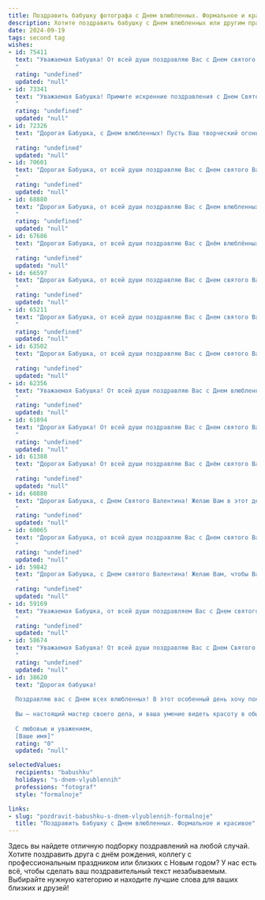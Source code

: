 ```yaml
---
title: Поздравить бабушку фотографа с Днем влюбленных. Формальное и красивое
description: Хотите поздравить бабушку с Днем влюбленных или другим праздником? Наш ИИ создаст незабываемое поздравление, а вы обязательно выделитесь среди других.  
date: 2024-09-19
tags: second tag
wishes:
- id: 75411
  text: "Уважаемая Бабушка! От всей души поздравляю Вас с Днем святого Валентина! Пусть любовь и вдохновение всегда будут Вашими верными спутниками, а Ваши фотоработы продолжают радовать нас своей красотой и душевностью. Желаю Вам здоровья, счастья и творческих успехов!
  "
  rating: "undefined"
  updated: "null"
- id: 73341
  text: "Уважаемая Бабушка! Примите искренние поздравления с Днем Святого Валентина! Пусть ваша жизнь, подобно прекрасным фотографиям, будет наполнена яркими красками, любовью и теплыми воспоминаниями.
  "
  rating: "undefined"
  updated: "null"
- id: 72326
  text: "Дорогая Бабушка, с Днем влюбленных! Пусть Ваш творческий огонь, как фотовспышка, освещает Вас яркими красками любви и счастья! Желаю Вам по-прежнему оставаться вдохновленной и окруженной заботой близких, так же, как Ваши снимки всегда излучают тепло и красоту.
  "
  rating: "undefined"
  updated: "null"
- id: 70601
  text: "Дорогая Бабушка, от всей души поздравляю Вас с Днем святого Валентина! Пусть этот день подарит Вам множество теплых моментов,  радости и любви, а Ваша талантливая душа, поймавшая столько прекрасных мгновений через объектив фотокамеры, всегда останется  полна вдохновения!
  "
  rating: "undefined"
  updated: "null"
- id: 68880
  text: "Дорогая Бабушка, от всей души поздравляю Вас с Днем влюбленных! Желаю Вам бесконечной любви, счастья и вдохновения, как на Ваших прекрасных фотографиях. Пусть каждый день будет наполнен красотой и радостью!
  "
  rating: "undefined"
  updated: "null"
- id: 67686
  text: "Дорогая Бабушка, от всей души поздравляю Вас с Днём влюблённых! Пусть Ваша жизнь всегда будет наполнена любовью, счастьем и вдохновением, как прекрасные кадры, которые Вы запечатлеваете своим фотоаппаратом. Желаю Вам крепкого здоровья, благополучия и ярких моментов, достойных самых красивых снимков!
  "
  rating: "undefined"
  updated: "null"
- id: 66597
  text: "Дорогая Бабушка, от всей души поздравляю Вас с Днем святого Валентина! Желаю Вам, чтобы в Вашей жизни всегда царила любовь, вдохновение и красота, как на снимках, которые Вы мастерски создаете. Пусть этот день подарит Вам множество ярких и теплых моментов, а Ваша работа фотографа приносит Вам не только удовольствие, но и признание!
  "
  rating: "undefined"
  updated: "null"
- id: 65211
  text: "Дорогая Бабушка, от всей души поздравляю Вас с Днем святого Валентина! Пусть Ваша жизнь будет полна любви, радости и ярких моментов, как фотографии, которые Вы так мастерски создаете.
  "
  rating: "undefined"
  updated: "null"
- id: 63502
  text: "Дорогая Бабушка, от всей души поздравляю Вас с Днем святого Валентина! Пусть Ваша жизнь всегда будет наполнена любовью, счастьем и вдохновением, как на Ваших великолепных фотографиях. Желаю Вам крепкого здоровья, душевного тепла и много радостных мгновений, которые Вы сможете запечатлеть своим объективом.
  "
  rating: "undefined"
  updated: "null"
- id: 62356
  text: "Уважаемая Бабушка! От всей души поздравляю Вас с Днем влюбленных! Пусть Ваша жизнь всегда будет полна любви, света и радости, а Ваша творческая душа, полная тепла и вдохновения, продолжит дарить миру прекрасные фотографии.
  "
  rating: "undefined"
  updated: "null"
- id: 61894
  text: "Дорогая Бабушка! От всей души поздравляю Вас с Днем святого Валентина! Желаю Вам  ярких и трогательных моментов, таких же прекрасных, как Ваши фотографии, которые всегда согревают наши сердца. Пусть любовь и радость озаряют Ваши дни, а здоровье будет крепким, как Ваша любовь к нам!
  "
  rating: "undefined"
  updated: "null"
- id: 61388
  text: "Дорогая Бабушка! От всей души поздравляю Вас с Днём святого Валентина! Желаю Вам ярких, как Ваши фотографии, мгновений, наполненных любовью и счастьем. Пусть каждый день будет прекрасным, как Ваш талант, и дарит только позитивные эмоции!
  "
  rating: "undefined"
  updated: "null"
- id: 60880
  text: "Дорогая Бабушка, с Днем Святого Валентина! Желаю Вам в этот день множество прекрасных моментов, наполненных любовью и теплом. Пусть снимки, которые Вы делаете, всегда отражают красоту жизни, как и Ваша душа. С любовью, [Ваше имя].
  "
  rating: "undefined"
  updated: "null"
- id: 60065
  text: "Дорогая Бабушка, от всей души поздравляю Вас с Днем святого Валентина! Пусть в Вашей жизни всегда будет место для любви, тепла и вдохновения, как на Ваших прекрасных фотографиях. Желаю Вам крепкого здоровья, радости и безграничного счастья!
  "
  rating: "undefined"
  updated: "null"
- id: 59842
  text: "Дорогая Бабушка, с Днем святого Валентина! Желаю Вам, чтобы Ваша жизнь была полна ярких красок, как прекрасные фото, которые Вы создаете. Пусть любовь и счастье озаряют Вашу душу, как вспышки света на снимках.
  "
  rating: "undefined"
  updated: "null"
- id: 59169
  text: "Уважаемая Бабушка, от всей души поздравляем Вас с Днем святого Валентина! Желаем Вам любви, тепла и радости, как на Ваших прекрасных фотографиях, которые Вы мастерски создаете.
  "
  rating: "undefined"
  updated: "null"
- id: 58674
  text: "Уважаемая Бабушка! От всей души поздравляю Вас с Днем Святого Валентина! Желаю Вам море любви, нежности и тепла в этот прекрасный праздник. Пусть Ваша жизнь будет полна ярких моментов, как Ваши фотографии, которые Вы так мастерски создаете.
  "
  rating: "undefined"
  updated: "null"
- id: 38620
  text: "Дорогая бабушка!
  
  Поздравляю вас с Днем всех влюбленных! В этот особенный день хочу пожелать вам, чтобы ваша жизнь была полна ярких моментов и чудесных воспоминаний, как кадры, запечатленные в вашем объективе. Пусть каждый миг станет уникальным произведением искусства, полной любви и вдохновения!
  
  Вы — настоящий мастер своего дела, и ваша умение видеть красоту в обыденности вдохновляет всех нас. Желаю вам всегда находить любовь и радость в каждом новом снимке и каждом дне.
  
  С любовью и уважением,
  [Ваше имя]"
  rating: "0"
  updated: "null"

selectedValues:
  recipients: "babushku"
  holidays: "s-dnem-vlyublennih"
  professions: "fotograf"
  style: "formalnoje"

links:
- slug: "pozdravit-babushku-s-dnem-vlyublennih-formalnoje"
  title: "Поздравить бабушку с Днем влюбленных. Формальное и красивое"
---
```


Здесь вы найдете отличную подборку поздравлений на любой случай. 
Хотите поздравить друга с днём рождения, коллегу с профессиональным праздником или близких с Новым годом? У нас есть всё, чтобы сделать ваш поздравительный текст незабываемым. Выбирайте нужную категорию и находите лучшие слова для ваших близких и друзей!
